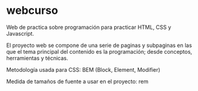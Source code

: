 # webcurso
Web de practica sobre programación para practicar HTML, CSS y Javascript.

El proyecto web se compone de una serie de paginas y subpaginas en las que el tema principal del contenido es la programación; desde conceptos, herramientas y técnicas.

Metodología usada para CSS: BEM (Block, Element, Modifier)

Medida de tamaños de fuente a usar en el proyecto: rem